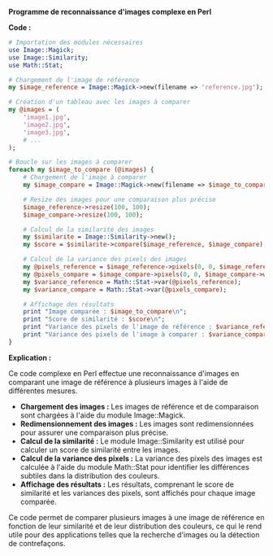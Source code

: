 **Programme de reconnaissance d'images complexe en Perl**

**Code :**

```perl
# Importation des modules nécessaires
use Image::Magick;
use Image::Similarity;
use Math::Stat;

# Chargement de l'image de référence
my $image_reference = Image::Magick->new(filename => 'reference.jpg');

# Création d'un tableau avec les images à comparer
my @images = (
    'image1.jpg',
    'image2.jpg',
    'image3.jpg',
    # ...
);

# Boucle sur les images à comparer
foreach my $image_to_compare (@images) {
    # Chargement de l'image à comparer
    my $image_compare = Image::Magick->new(filename => $image_to_compare);

    # Resize des images pour une comparaison plus précise
    $image_reference->resize(100, 100);
    $image_compare->resize(100, 100);

    # Calcul de la similarité des images
    my $similarite = Image::Similarity->new();
    my $score = $similarite->compare($image_reference, $image_compare);

    # Calcul de la variance des pixels des images
    my @pixels_reference = $image_reference->pixels(0, 0, $image_reference->width, $image_reference->height);
    my @pixels_compare = $image_compare->pixels(0, 0, $image_compare->width, $image_compare->height);
    my $variance_reference = Math::Stat->var(@pixels_reference);
    my $variance_compare = Math::Stat->var(@pixels_compare);

    # Affichage des résultats
    print "Image comparée : $image_to_compare\n";
    print "Score de similarité : $score\n";
    print "Variance des pixels de l'image de référence : $variance_reference\n";
    print "Variance des pixels de l'image à comparer : $variance_compare\n\n";
}
```

**Explication :**

Ce code complexe en Perl effectue une reconnaissance d'images en comparant une image de référence à plusieurs images à l'aide de différentes mesures.

* **Chargement des images :** Les images de référence et de comparaison sont chargées à l'aide du module Image::Magick.
* **Redimensionnement des images :** Les images sont redimensionnées pour assurer une comparaison plus précise.
* **Calcul de la similarité :** Le module Image::Similarity est utilisé pour calculer un score de similarité entre les images.
* **Calcul de la variance des pixels :** La variance des pixels des images est calculée à l'aide du module Math::Stat pour identifier les différences subtiles dans la distribution des couleurs.
* **Affichage des résultats :** Les résultats, comprenant le score de similarité et les variances des pixels, sont affichés pour chaque image comparée.

Ce code permet de comparer plusieurs images à une image de référence en fonction de leur similarité et de leur distribution des couleurs, ce qui le rend utile pour des applications telles que la recherche d'images ou la détection de contrefaçons.